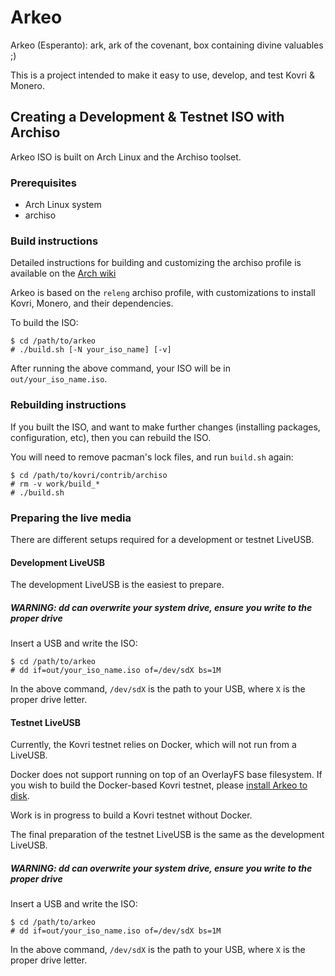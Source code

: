 # Arkeo

Arkeo (Esperanto): ark, ark of the covenant, box containing divine valuables ;)

This is a project intended to make it easy to use, develop, and test Kovri & Monero.

## Creating a Development & Testnet ISO with Archiso

Arkeo ISO is built on Arch Linux and the Archiso toolset.

### Prerequisites
- Arch Linux system
- archiso

### Build instructions

Detailed instructions for building and customizing the archiso profile is available on the [Arch
wiki](https://wiki.archlinux.org/index.php/Archiso)

Arkeo is based on the `releng` archiso profile, with customizations to install Kovri, Monero, and their dependencies.

To build the ISO:
```
$ cd /path/to/arkeo
# ./build.sh [-N your_iso_name] [-v]
```

After running the above command, your ISO will be in `out/your_iso_name.iso`.

### Rebuilding instructions

If you built the ISO, and want to make further changes (installing packages, configuration, etc), then you can rebuild
the ISO.

You will need to remove pacman's lock files, and run `build.sh` again:
```
$ cd /path/to/kovri/contrib/archiso
# rm -v work/build_*
# ./build.sh
```

### Preparing the live media

There are different setups required for a development or testnet LiveUSB.

#### Development LiveUSB 

The development LiveUSB is the easiest to prepare. 

##### WARNING: dd can overwrite your system drive, ensure you write to the proper drive

Insert a USB and write the ISO:
```
$ cd /path/to/arkeo
# dd if=out/your_iso_name.iso of=/dev/sdX bs=1M
```

In the above command, `/dev/sdX` is the path to your USB, where `X` is the proper drive letter.

#### Testnet LiveUSB

Currently, the Kovri testnet relies on Docker, which will not run from a LiveUSB.

Docker does not support running on top of an OverlayFS base filesystem.
If you wish to build the Docker-based Kovri testnet, please [install Arkeo to
disk](https://wiki.archlinux.org/index.php/Archiso#Installation_without_Internet_access).

Work is in progress to build a Kovri testnet without Docker.

The final preparation of the testnet LiveUSB is the same as the development LiveUSB.

##### WARNING: dd can overwrite your system drive, ensure you write to the proper drive

Insert a USB and write the ISO:
```
$ cd /path/to/arkeo
# dd if=out/your_iso_name.iso of=/dev/sdX bs=1M
```

In the above command, `/dev/sdX` is the path to your USB, where `X` is the proper drive letter.
